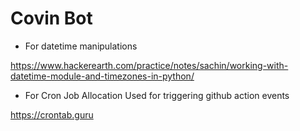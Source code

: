 # Covin Bot


* For datetime manipulations

https://www.hackerearth.com/practice/notes/sachin/working-with-datetime-module-and-timezones-in-python/



* For Cron Job Allocation 
Used for triggering github action events

https://crontab.guru
